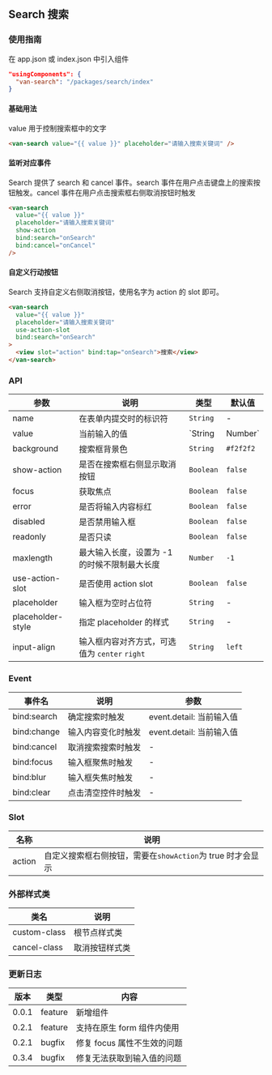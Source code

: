 ## Search 搜索

### 使用指南
在 app.json 或 index.json 中引入组件
```json
"usingComponents": {
  "van-search": "/packages/search/index"
}
```

#### 基础用法
value 用于控制搜索框中的文字

```html
<van-search value="{{ value }}" placeholder="请输入搜索关键词" />
```

#### 监听对应事件
Search 提供了 search 和 cancel 事件。search 事件在用户点击键盘上的搜索按钮触发。cancel 事件在用户点击搜索框右侧取消按钮时触发

```html
<van-search
  value="{{ value }}"
  placeholder="请输入搜索关键词"
  show-action
  bind:search="onSearch"
  bind:cancel="onCancel"
/>
```

#### 自定义行动按钮

Search 支持自定义右侧取消按钮，使用名字为 action 的 slot 即可。

```html
<van-search
  value="{{ value }}"
  placeholder="请输入搜索关键词"
  use-action-slot
  bind:search="onSearch"
>
  <view slot="action" bind:tap="onSearch">搜索</view>
</van-search>
```

### API

| 参数 | 说明 | 类型 | 默认值 |
|-----------|-----------|-----------|-------------|
| name | 在表单内提交时的标识符 | `String` | - |
| value | 当前输入的值 | `String | Number` | - |
| background | 搜索框背景色 | `String` | `#f2f2f2` |
| show-action | 是否在搜索框右侧显示取消按钮 | `Boolean` | `false` |
| focus | 获取焦点 | `Boolean` | `false` |
| error | 是否将输入内容标红 | `Boolean` | `false` |
| disabled | 是否禁用输入框 | `Boolean` | `false` |
| readonly | 是否只读 | `Boolean` | `false` |
| maxlength | 最大输入长度，设置为 -1 的时候不限制最大长度 | `Number` | `-1` |
| use-action-slot | 是否使用 action slot | `Boolean` | `false` |
| placeholder | 输入框为空时占位符 | `String` | - |
| placeholder-style | 指定 placeholder 的样式 | `String` | - |
| input-align | 输入框内容对齐方式，可选值为 `center` `right` | `String` | `left` |

### Event

| 事件名 | 说明 | 参数 |
|-----------|-----------|-----------|
| bind:search | 确定搜索时触发 | event.detail: 当前输入值 |
| bind:change | 输入内容变化时触发 | event.detail: 当前输入值 |
| bind:cancel | 取消搜索搜索时触发 | - |
| bind:focus | 输入框聚焦时触发 | - |
| bind:blur | 输入框失焦时触发 | - |
| bind:clear | 点击清空控件时触发 | - |

### Slot

| 名称 | 说明 |
|-----------|-----------|
| action | 自定义搜索框右侧按钮，需要在`showAction`为 true 时才会显示 |

### 外部样式类

| 类名 | 说明 |
|-----------|-----------|
| custom-class | 根节点样式类 |
| cancel-class | 取消按钮样式类 |

### 更新日志

| 版本 | 类型 | 内容 |
|-----------|-----------|-----------|
| 0.0.1 | feature | 新增组件 |
| 0.2.1 | feature | 支持在原生 form 组件内使用 |
| 0.2.1 | bugfix | 修复 focus 属性不生效的问题 |
| 0.3.4 | bugfix | 修复无法获取到输入值的问题 |

